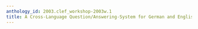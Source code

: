 ```yaml
---
anthology_id: 2003.clef_workshop-2003w.1
title: A Cross-Language Question/Answering-System for German and English
---
```


